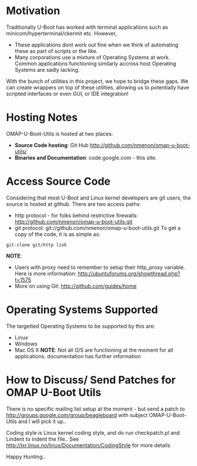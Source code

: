# Motivation #
Traditionally U-Boot has worked with terminal applications such as minicom/hyperterminal/ckermit etc. However,

  * These applications dont work out fine when we think of automating these as part of scripts or the like.
  * Many corporations use a mixture of Operating Systems at work. Common applications functioning similarly accross host Operating Systems are sadly lacking.

With the bunch of utilities in this project, we hope to bridge these gaps. We can create wrappers on top of these utilities, allowing us to potentially have scripted interfaces or even GUI, or IDE integration!

# Hosting Notes #
OMAP-U-Boot-Utils is hosted at two places:
  * **Source Code hosting**: Git Hub http://github.com/nmenon/omap-u-boot-utils/
  * **Binaries and Documentation**: code.google.com - this site.

# Access Source Code #
Considering that most U-Boot and Linux kernel developers are git users, the source is hosted at github. There are two access paths:
  * http protocol - for folks behind restrictive firewalls: http://github.com/nmenon/omap-u-boot-utils.git
  * git protocol: git://github.com/nmenon/omap-u-boot-utils.git
To get a copy of the code, it is as simple as:
```
git-clone git/http link
```
**NOTE**:
  * Users with proxy need to remember to setup their http\_proxy variable. Here is more information: http://ubuntuforums.org/showthread.php?t=1575
  * More on using Git: http://github.com/guides/home


# Operating Systems Supported #
The targetted Operating Systems to be supported by this are:
  * Linux
  * Windows
  * Mac OS X
**NOTE**: Not all O/S are functioning at the moment for all applications. documentation has further information

# How to Discuss/ Send Patches for OMAP U-Boot Utils #
There is no specific mailing list setup at the moment - but send a patch to http://groups.google.com/group/beagleboard with subject OMAP-U-Boot-Utils and I will pick it up..

Coding style is Linux kernel coding style, and do run checkpatch.pl and Lindent to indent the file.. See http://lxr.linux.no/linux/Documentation/CodingStyle for more details

Happy Hunting..